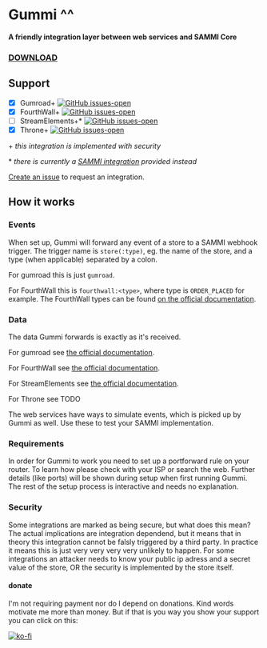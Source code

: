 # Gummi ^^
**A friendly integration layer between web services and SAMMI Core**

### [DOWNLOAD](https://github.com/Fl0GUI/gummi/releases/latest)

## Support

* [x] Gumroad+ [![GitHub issues-open](https://badgen.net/github/label-issues/Fl0GUI/gummi/gumroad/open)](https://github.com/Fl0GUI/gummi/issues?q=is%3Aopen%20label%3Agumroad) 
* [x] FourthWall+ [![GitHub issues-open](https://badgen.net/github/label-issues/Fl0GUI/gummi/fourthwall/open)](https://github.com/Fl0GUI/gummi/issues?q=is%3Aopen%20label%3Afourthwall) 
* [ ] StreamElements+* [![GitHub issues-open](https://badgen.net/github/label-issues/Fl0GUI/gummi/streamelements/open)](https://github.com/Fl0GUI/gummi/issues?q=is%3Aopen%20label%3Astreamelements) 
* [x] Throne+ [![GitHub issues-open](https://badgen.net/github/label-issues/Fl0GUI/gummi/throne/open)](https://github.com/Fl0GUI/gummi/issues?q=is%3Aopen%20label%3Athrone)

\+ *this integration is implemented with security*

\* *there is currently a [SAMMI integration](https://github.com/Fl0GUI/gummi/blob/master/streamelements/streamelements.sef) provided instead*

[Create an issue](https://github.com/Fl0GUI/gummi/issues/new?assignees=&labels=integration%2C+request&projects=&template=feature_request.md&title=Integration+request%3A+) to request an integration.

## How it works

### Events

When set up, Gummi will forward any event of a store to a SAMMI webhook trigger.
The trigger name is `store(:type)`, eg. the name of the store, and a type (when applicable) separated by a colon.

For gumroad this is just `gumroad`.

For FourthWall this is `fourthwall:<type>`, where type is `ORDER_PLACED` for example.
The FourthWall types can be found [on the official documentation](https://docs.fourthwall.dev/webhook-event-types/).

### Data

The data Gummi forwards is exactly as it's received.

For gumroad see [the official documentation](https://app.gumroad.com/ping).

For FourthWall see [the official documentation](https://docs.fourthwall.dev/webhook-event-types/).

For StreamElements see [the official documentation](https://dev.streamelements.com/docs/api-docs/5a84cc101a9c5-connecting-via-websocket-using-o-auth2#json-schema).

For Throne see TODO

The web services have ways to simulate events, which is picked up by Gummi as well.
Use these to test your SAMMI implementation.

### Requirements

In order for Gummi to work you need to set up a portforward rule on your router.
To learn how please check with your ISP or search the web.
Further details (like ports) will be shown during setup when first running Gummi.
The rest of the setup process is interactive and needs no explanation.

### Security

Some integrations are marked as being secure, but what does this mean?
The actual implications are integration dependend, but it means that in theory this integration cannot be falsly triggered by a third party.
In practice it means this is just very very very very unlikely to happen.
For some integrations an attacker needs to know your public ip adress and a secret value of the store, OR the security is implemented by the store itself.

#### donate

I'm not requiring payment nor do I depend on donations.
Kind words motivate me more than money.
But if that is you way you show your support you can click on this:

[![ko-fi](https://ko-fi.com/img/githubbutton_sm.svg)](https://ko-fi.com/N4N2XG5FJ)

